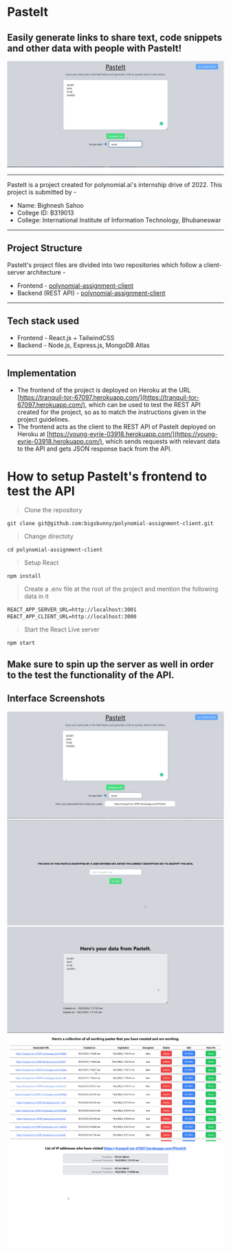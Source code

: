 # PasteIt
## Easily generate links to share text, code snippets and other data with people with **PasteIt**!
![UI1](./assets/ui1.png)

---
PasteIt is a project created for polynomial.ai's internship drive of 2022. This project is submitted by -

- Name: Bighnesh Sahoo
- College ID: B319013
- College: International Institute of Information Technology, Bhubaneswar

---
## Project Structure
PasteIt's project files are divided into two repositories which follow a client-server architecture -

- Frontend - [polynomial-assignment-client](https://github.com/bigsbunny/polynomial-assignment-client)
- Backend (REST API) - [polynomial-assignment-client](https://github.com/bigsbunny/polynomial-assignment-api)

---

## Tech stack used
- Frontend - React.js + TailwindCSS
- Backend - Node.js, Express.js, MongoDB Atlas

---
## Implementation

- The frontend of the project is deployed on Heroku at the URL [https://tranquil-tor-67097.herokuapp.com/](https://tranquil-tor-67097.herokuapp.com/), which can be used to test the REST API created for the project, so as to match the instructions given in the project guidelines. 
- The frontend acts as the client to the REST API of PasteIt deployed on Heroku at [https://young-eyrie-03918.herokuapp.com/](https://young-eyrie-03918.herokuapp.com/), which sends requests with relevant data to the API and gets JSON response back from the API.

# How to setup PasteIt's frontend to test the API

>Clone the repository
```
git clone git@github.com:bigsbunny/polynomial-assignment-client.git
```
>Change directoty
```
cd polynomial-assignment-client
```
>Setup React
```
npm install
```
>Create a .env file at the root of the project and mention the following data in it
```
REACT_APP_SERVER_URL=http://localhost:3001
REACT_APP_CLIENT_URL=http://localhost:3000
```
>Start the React Live server
```
npm start
```
## **Make sure to spin up the server as well in order to the test the functionality of the API.**

## Interface Screenshots
![UI2](./assets/ui2.png)
![UI3](./assets/ui3.png)
![UI4](./assets/ui4.png)
![UI5](./assets/ui5.png)
![UI6](./assets/ui6.png)

